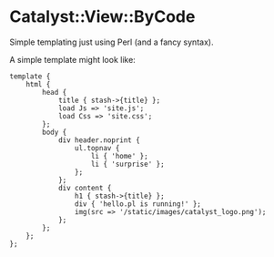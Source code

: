 # Catalyst::View::ByCode #

Simple templating just using Perl (and a fancy syntax).

A simple template might look like:

    template {
        html {
            head {
                title { stash->{title} };
                load Js => 'site.js';
                load Css => 'site.css';
            };
            body {
                div header.noprint {
                    ul.topnav {
                        li { 'home' };
                        li { 'surprise' };
                    };
                };
                div content {
                    h1 { stash->{title} };
                    div { 'hello.pl is running!' };
                    img(src => '/static/images/catalyst_logo.png');
                };
            };
        };
    };

